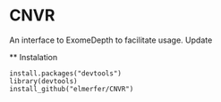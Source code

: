 # CNVR
An interface to ExomeDepth to facilitate usage.
Update

** Instalation
```
install.packages("devtools")
library(devtools)
install_github("elmerfer/CNVR")
```